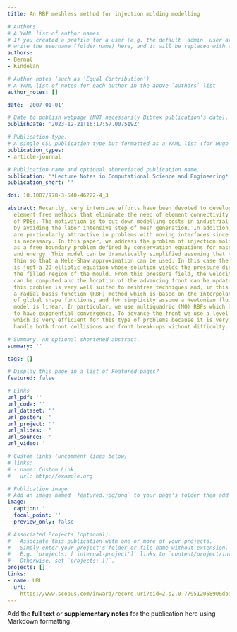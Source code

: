 ```yaml
---
title: An RBF meshless method for injection molding modelling

# Authors
# A YAML list of author names
# If you created a profile for a user (e.g. the default `admin` user at `content/authors/admin/`), 
# write the username (folder name) here, and it will be replaced with their full name and linked to their profile.
authors:
- Bernal
- Kindelan

# Author notes (such as 'Equal Contribution')
# A YAML list of notes for each author in the above `authors` list
author_notes: []

date: '2007-01-01'

# Date to publish webpage (NOT necessarily Bibtex publication's date).
publishDate: '2023-12-21T16:17:57.007519Z'

# Publication type.
# A single CSL publication type but formatted as a YAML list (for Hugo requirements).
publication_types:
- article-journal

# Publication name and optional abbreviated publication name.
publication: '*Lecture Notes in Computational Science and Engineering*'
publication_short: ''

doi: 10.1007/978-3-540-46222-4_3

abstract: Recently, very intensive efforts have been devoted to develop meshless or
  element free methods that eliminate the need of element connectivity in the solution
  of PDEs. The motivation is to cut down modelling costs in industrial applications
  by avoiding the labor intensive step of mesh generation. In addition, these methods
  are particularly attractive in problems with moving interfaces since no remeshing
  is necessary. In this paper, we address the problem of injection molding described
  as a free boundary problem defined by conservation equations for mass, momentum
  and energy. This model can be dramatically simplified assuming that the mould is
  thin so that a Hele-Shaw approximation can be used. In this case the momentum equation
  is just a 2D elliptic equation whose solution yields the pressure distribution in
  the filled region of the mould. From this pressure field, the velocity distribution
  can be computed and the location of the advancing front can be updated. Therefore,
  this problem is very well suited to meshfree techniques and, in this paper, we use
  a radial basis function (RBF) method which is based on the interpolation and collocation
  of global shape functions, and for simplicity assume a Newtonian fluid so that the
  model is linear. In particular, we use multiquadric (MQ) RBFs which have been shown
  to have exponential convergence. To advance the front we use a level set method
  which is very efficient for this type of problems because it is very fast and can
  handle both front collisions and front break-ups without difficulty.

# Summary. An optional shortened abstract.
summary: ''

tags: []

# Display this page in a list of Featured pages?
featured: false

# Links
url_pdf: ''
url_code: ''
url_dataset: ''
url_poster: ''
url_project: ''
url_slides: ''
url_source: ''
url_video: ''

# Custom links (uncomment lines below)
# links:
# - name: Custom Link
#   url: http://example.org

# Publication image
# Add an image named `featured.jpg/png` to your page's folder then add a caption below.
image:
  caption: ''
  focal_point: ''
  preview_only: false

# Associated Projects (optional).
#   Associate this publication with one or more of your projects.
#   Simply enter your project's folder or file name without extension.
#   E.g. `projects: ['internal-project']` links to `content/project/internal-project/index.md`.
#   Otherwise, set `projects: []`.
projects: []
links:
- name: URL
  url: 
    https://www.scopus.com/inward/record.uri?eid=2-s2.0-77951205890&doi=10.1007%2f978-3-540-46222-4_3&partnerID=40&md5=500dc9214dfb4129ace2f368a1cfaf65
---
```


Add the **full text** or **supplementary notes** for the publication here using Markdown formatting.
